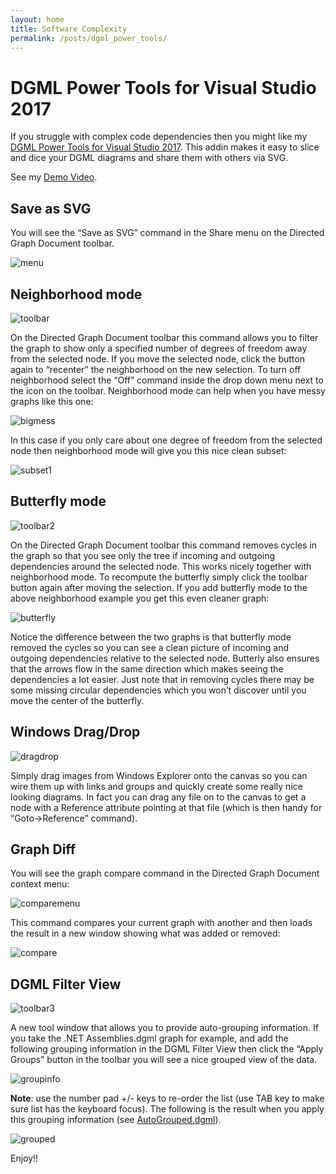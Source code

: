 ```yaml
---
layout: home
title: Software Complexity
permalink: /posts/dgml_power_tools/
---
```


# DGML Power Tools for Visual Studio 2017

If you struggle with complex code dependencies then you might like my [DGML Power Tools for Visual Studio 2017](https://marketplace.visualstudio.com/items?itemName=ChrisLovett.DgmlPowerTools2017).  This addin makes it easy to slice and dice your DGML diagrams and share them with others via SVG.

See my [Demo Video](http://lovettsoftware.com/videos/DGMLPowerTools.mp4).

## Save as SVG
You will see the “Save as SVG” command in the Share menu on the Directed Graph Document toolbar.

![menu](menu.png)

## Neighborhood mode

![toolbar](toolbar.png)

On the Directed Graph Document toolbar this command allows you to filter the graph to show only a specified number of degrees of freedom away from the selected node.  If you move the selected node, click the button again to “recenter” the neighborhood on the new selection.  To turn off neighborhood select the “Off” command inside the drop down menu next to the icon on the toolbar.
Neighborhood mode can help when you have messy graphs like this one:

![bigmess](bigmess.png)

In this case if you only care about one degree of freedom from the selected node then neighborhood mode will give you this nice clean subset:

![subset1](subset1.png)

## Butterfly mode

![toolbar2](toolbar2.png) 

On the Directed Graph Document toolbar this command removes cycles in the graph so that you see only the tree if incoming and outgoing dependencies around the selected node.  This works nicely together with neighborhood mode.  To recompute the butterfly simply click the toolbar button again after moving the selection.  If you add butterfly mode to the above neighborhood example you get this even cleaner graph:

![butterfly](butterfly.png) 

Notice the difference between the two graphs is that butterfly mode removed the cycles so you can see a clean picture of incoming and outgoing dependencies relative to the selected node.   Butterly also ensures that the arrows flow in the same direction which makes seeing the dependencies a lot easier.  Just note that in removing cycles there may be some missing circular dependencies which you won’t discover until you move the center of the butterfly.

## Windows Drag/Drop

![dragdrop](dragdrop.png)

Simply drag images from Windows Explorer onto the canvas so you can wire them up with links and groups and quickly create some really nice looking diagrams.  In fact you can drag any file on to the canvas to get a node with a Reference attribute pointing at that file
(which is then handy for “Goto->Reference” command).

## Graph Diff

You will see the graph compare command in the Directed Graph Document context menu:

![comparemenu](comparemenu.png)

This command compares your current graph with another and then loads the result in a new window showing what was added or removed:

![compare](compare.png)

## DGML Filter View

![toolbar3](toolbar3.png) 

A new tool window that allows you to provide auto-grouping information.  If you take the .NET Assemblies.dgml graph for example, and add the following grouping information in the DGML Filter View then click the “Apply Groups” button in the toolbar you will see a nice grouped view of the data.

![groupinfo](groupinfo.png)

**Note**: use the number pad +/- keys to re-order the list (use TAB key to make sure list has the keyboard focus).
The following is the result when you apply this grouping information (see [AutoGrouped.dgml](http://www.lovettsoftware.com/LovettSoftware/dgml/Demos/.NET4.0/AutoGrouped.dgml)).


![grouped](/posts/dgml_power_tools/grouped.png)


Enjoy!!